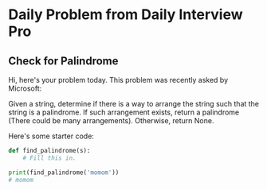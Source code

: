 # Daily Problem from Daily Interview Pro

## Check for Palindrome

Hi, here's your problem today. This problem was recently asked by Microsoft:

Given a string, determine if there is a way to arrange the string such that the string is a palindrome. 
If such arrangement exists, return a palindrome (There could be many arrangements). 
Otherwise, return None.

Here's some starter code:

```python
def find_palindrome(s):
    # Fill this in.

print(find_palindrome('momom'))
# momom
```